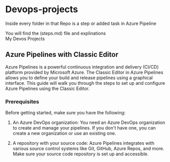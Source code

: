 # Devops-projects
Inside every folder in that Repo is a step or added task in Azure Pipeline

You will find the (steps.md) file  and explinations  
My Devos Projects

## Azure Pipelines with Classic Editor

Azure Pipelines is a powerful continuous integration and delivery (CI/CD) platform provided by Microsoft Azure. The Classic Editor in Azure Pipelines allows you to define your build and release pipelines using a graphical interface. This guide will walk you through the steps to set up and configure Azure Pipelines using the Classic Editor.

### Prerequisites

Before getting started, make sure you have the following:

1. An Azure DevOps organization: You need an Azure DevOps organization to create and manage your pipelines. If you don't have one, you can create a new organization or use an existing one.

2. A repository with your source code: Azure Pipelines integrates with various source control systems like Git, GitHub, Azure Repos, and more. Make sure your source code repository is set up and accessible.
